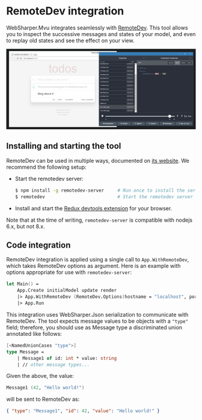 # RemoteDev integration

WebSharper.Mvu integrates seamlessly with [RemoteDev](https://github.com/zalmoxisus/remotedev). This tool allows you to inspect the successive messages and states of your model, and even to replay old states and see the effect on your view.

![RemoteDev screenshot](images/remotedev.png)

## Installing and starting the tool

RemoteDev can be used in multiple ways, documented on [its website](https://github.com/zalmoxisus/remotedev). We recommend the following setup:

* Start the remotedev server:

    ```bash
    $ npm install -g remotedev-server     # Run once to install the server
    $ remotedev                           # Start the remotedev server
    ```

* Install and start the [Redux devtools extension](https://github.com/zalmoxisus/redux-devtools-extension#installation) for your browser.

Note that at the time of writing, `remotedev-server` is compatible with nodejs 6.x, but not 8.x.

## Code integration

RemoteDev integration is applied using a single call to `App.WithRemoteDev`, which takes RemoteDev options as argument. Here is an example with options appropriate for use with `remotedev-server`:

```fsharp
let Main() =
    App.Create initialModel update render
    |> App.WithRemoteDev (RemoteDev.Options(hostname = "localhost", port = 8000))
    |> App.Run
```

This integration uses WebSharper.Json serialization to communicate with RemoteDev. The tool expects message values to be objects with a `"type"` field; therefore, you should use as Message type a discriminated union annotated like follows:

```fsharp
[<NamedUnionCases "type">]
type Message =
    | Message1 of id: int * value: string
    | // other message types...
```

Given the above, the value:

```fsharp
Message1 (42, "Hello world!")
```

will be sent to RemoteDev as:

```json
{ "type": "Message1", "id": 42, "value": "Hello world!" }
```
